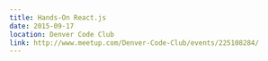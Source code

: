 ```yaml
---
title: Hands-On React.js
date: 2015-09-17
location: Denver Code Club
link: http://www.meetup.com/Denver-Code-Club/events/225108284/
---
```

